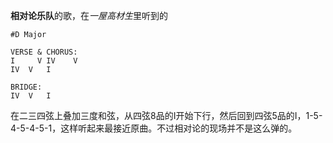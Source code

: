 **相对论乐队**的歌，在*一屋高材生*里听到的

```
#D Major

VERSE & CHORUS:
I     V IV    V
IV  V   I

BRIDGE:
IV  V   I
```

在二三四弦上叠加三度和弦，从四弦8品的I开始下行，然后回到四弦5品的I，1-5-4-5-4-5-1，这样听起来最接近原曲。不过相对论的现场并不是这么弹的。
